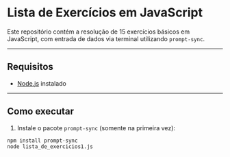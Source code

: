 # Lista de Exercícios em JavaScript

Este repositório contém a resolução de 15 exercícios básicos em JavaScript, com entrada de dados via terminal utilizando `prompt-sync`.

---

## Requisitos

- [Node.js](https://nodejs.org) instalado

---

## Como executar

1. Instale o pacote `prompt-sync` (somente na primeira vez):

```bash
npm install prompt-sync
node lista_de_exercicios1.js
```
